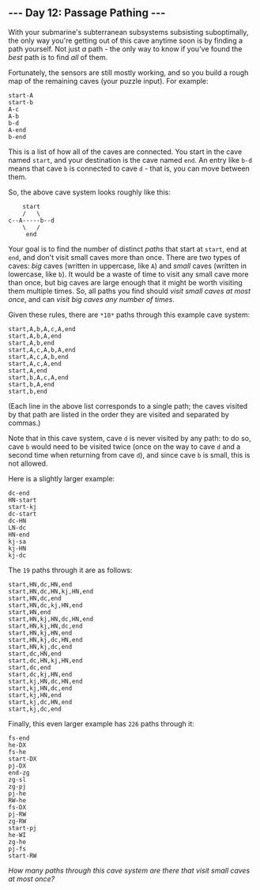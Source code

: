 ## --- Day 12: Passage Pathing ---

With your submarine's subterranean subsystems subsisting suboptimally, the only way you're getting out of this cave anytime soon is by finding a path yourself. Not just *a* path - the only way to know if you've found the *best* path is to find *all* of them.


Fortunately, the sensors are still mostly working, and so you build a rough map of the remaining caves (your puzzle input). For example:



```
start-A
start-b
A-c
A-b
b-d
A-end
b-end

```

This is a list of how all of the caves are connected. You start in the cave named `start`, and your destination is the cave named `end`. An entry like `b-d` means that cave `b` is connected to cave `d` - that is, you can move between them.


So, the above cave system looks roughly like this:



```
    start
    /   \
c--A-----b--d
    \   /
     end

```

Your goal is to find the number of distinct *paths* that start at `start`, end at `end`, and don't visit small caves more than once. There are two types of caves: *big* caves (written in uppercase, like `A`) and *small* caves (written in lowercase, like `b`). It would be a waste of time to visit any small cave more than once, but big caves are large enough that it might be worth visiting them multiple times. So, all paths you find should *visit small caves at most once*, and can *visit big caves any number of times*.


Given these rules, there are `*10*` paths through this example cave system:



```
start,A,b,A,c,A,end
start,A,b,A,end
start,A,b,end
start,A,c,A,b,A,end
start,A,c,A,b,end
start,A,c,A,end
start,A,end
start,b,A,c,A,end
start,b,A,end
start,b,end

```

(Each line in the above list corresponds to a single path; the caves visited by that path are listed in the order they are visited and separated by commas.)


Note that in this cave system, cave `d` is never visited by any path: to do so, cave `b` would need to be visited twice (once on the way to cave `d` and a second time when returning from cave `d`), and since cave `b` is small, this is not allowed.


Here is a slightly larger example:



```
dc-end
HN-start
start-kj
dc-start
dc-HN
LN-dc
HN-end
kj-sa
kj-HN
kj-dc

```

The `19` paths through it are as follows:



```
start,HN,dc,HN,end
start,HN,dc,HN,kj,HN,end
start,HN,dc,end
start,HN,dc,kj,HN,end
start,HN,end
start,HN,kj,HN,dc,HN,end
start,HN,kj,HN,dc,end
start,HN,kj,HN,end
start,HN,kj,dc,HN,end
start,HN,kj,dc,end
start,dc,HN,end
start,dc,HN,kj,HN,end
start,dc,end
start,dc,kj,HN,end
start,kj,HN,dc,HN,end
start,kj,HN,dc,end
start,kj,HN,end
start,kj,dc,HN,end
start,kj,dc,end

```

Finally, this even larger example has `226` paths through it:



```
fs-end
he-DX
fs-he
start-DX
pj-DX
end-zg
zg-sl
zg-pj
pj-he
RW-he
fs-DX
pj-RW
zg-RW
start-pj
he-WI
zg-he
pj-fs
start-RW

```

*How many paths through this cave system are there that visit small caves at most once?*


